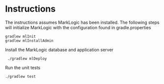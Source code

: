 # Instructions

The instructions assumes MarkLogic has been installed.  The following steps will initialize MarkLogic with the configuration found in gradle.properties
    
    gradlew mlInit
    gradlew mlInstallAdmin

Install the MarkLogic database and application server

     ./gradlew mlDeploy
     

Run the unit tests

    ./gradlew test